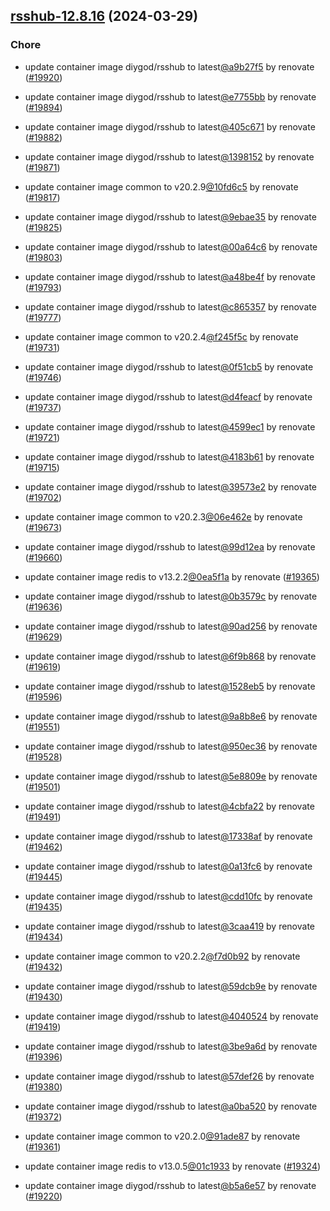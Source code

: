 

## [rsshub-12.8.16](https://github.com/truecharts/charts/compare/rsshub-12.6.0...rsshub-12.8.16) (2024-03-29)

### Chore



- update container image diygod/rsshub to latest[@a9b27f5](https://github.com/a9b27f5) by renovate ([#19920](https://github.com/truecharts/charts/issues/19920))

- update container image diygod/rsshub to latest[@e7755bb](https://github.com/e7755bb) by renovate ([#19894](https://github.com/truecharts/charts/issues/19894))

- update container image diygod/rsshub to latest[@405c671](https://github.com/405c671) by renovate ([#19882](https://github.com/truecharts/charts/issues/19882))

- update container image diygod/rsshub to latest[@1398152](https://github.com/1398152) by renovate ([#19871](https://github.com/truecharts/charts/issues/19871))

- update container image common to v20.2.9[@10fd6c5](https://github.com/10fd6c5) by renovate ([#19817](https://github.com/truecharts/charts/issues/19817))

- update container image diygod/rsshub to latest[@9ebae35](https://github.com/9ebae35) by renovate ([#19825](https://github.com/truecharts/charts/issues/19825))

- update container image diygod/rsshub to latest[@00a64c6](https://github.com/00a64c6) by renovate ([#19803](https://github.com/truecharts/charts/issues/19803))

- update container image diygod/rsshub to latest[@a48be4f](https://github.com/a48be4f) by renovate ([#19793](https://github.com/truecharts/charts/issues/19793))

- update container image diygod/rsshub to latest[@c865357](https://github.com/c865357) by renovate ([#19777](https://github.com/truecharts/charts/issues/19777))

- update container image common to v20.2.4[@f245f5c](https://github.com/f245f5c) by renovate ([#19731](https://github.com/truecharts/charts/issues/19731))

- update container image diygod/rsshub to latest[@0f51cb5](https://github.com/0f51cb5) by renovate ([#19746](https://github.com/truecharts/charts/issues/19746))

- update container image diygod/rsshub to latest[@d4feacf](https://github.com/d4feacf) by renovate ([#19737](https://github.com/truecharts/charts/issues/19737))

- update container image diygod/rsshub to latest[@4599ec1](https://github.com/4599ec1) by renovate ([#19721](https://github.com/truecharts/charts/issues/19721))

- update container image diygod/rsshub to latest[@4183b61](https://github.com/4183b61) by renovate ([#19715](https://github.com/truecharts/charts/issues/19715))

- update container image diygod/rsshub to latest[@39573e2](https://github.com/39573e2) by renovate ([#19702](https://github.com/truecharts/charts/issues/19702))

- update container image common to v20.2.3[@06e462e](https://github.com/06e462e) by renovate ([#19673](https://github.com/truecharts/charts/issues/19673))

- update container image diygod/rsshub to latest[@99d12ea](https://github.com/99d12ea) by renovate ([#19660](https://github.com/truecharts/charts/issues/19660))

- update container image redis to v13.2.2[@0ea5f1a](https://github.com/0ea5f1a) by renovate ([#19365](https://github.com/truecharts/charts/issues/19365))

- update container image diygod/rsshub to latest[@0b3579c](https://github.com/0b3579c) by renovate ([#19636](https://github.com/truecharts/charts/issues/19636))

- update container image diygod/rsshub to latest[@90ad256](https://github.com/90ad256) by renovate ([#19629](https://github.com/truecharts/charts/issues/19629))

- update container image diygod/rsshub to latest[@6f9b868](https://github.com/6f9b868) by renovate ([#19619](https://github.com/truecharts/charts/issues/19619))

- update container image diygod/rsshub to latest[@1528eb5](https://github.com/1528eb5) by renovate ([#19596](https://github.com/truecharts/charts/issues/19596))

- update container image diygod/rsshub to latest[@9a8b8e6](https://github.com/9a8b8e6) by renovate ([#19551](https://github.com/truecharts/charts/issues/19551))

- update container image diygod/rsshub to latest[@950ec36](https://github.com/950ec36) by renovate ([#19528](https://github.com/truecharts/charts/issues/19528))

- update container image diygod/rsshub to latest[@5e8809e](https://github.com/5e8809e) by renovate ([#19501](https://github.com/truecharts/charts/issues/19501))

- update container image diygod/rsshub to latest[@4cbfa22](https://github.com/4cbfa22) by renovate ([#19491](https://github.com/truecharts/charts/issues/19491))

- update container image diygod/rsshub to latest[@17338af](https://github.com/17338af) by renovate ([#19462](https://github.com/truecharts/charts/issues/19462))

- update container image diygod/rsshub to latest[@0a13fc6](https://github.com/0a13fc6) by renovate ([#19445](https://github.com/truecharts/charts/issues/19445))

- update container image diygod/rsshub to latest[@cdd10fc](https://github.com/cdd10fc) by renovate ([#19435](https://github.com/truecharts/charts/issues/19435))

- update container image diygod/rsshub to latest[@3caa419](https://github.com/3caa419) by renovate ([#19434](https://github.com/truecharts/charts/issues/19434))

- update container image common to v20.2.2[@f7d0b92](https://github.com/f7d0b92) by renovate ([#19432](https://github.com/truecharts/charts/issues/19432))

- update container image diygod/rsshub to latest[@59dcb9e](https://github.com/59dcb9e) by renovate ([#19430](https://github.com/truecharts/charts/issues/19430))

- update container image diygod/rsshub to latest[@4040524](https://github.com/4040524) by renovate ([#19419](https://github.com/truecharts/charts/issues/19419))

- update container image diygod/rsshub to latest[@3be9a6d](https://github.com/3be9a6d) by renovate ([#19396](https://github.com/truecharts/charts/issues/19396))

- update container image diygod/rsshub to latest[@57def26](https://github.com/57def26) by renovate ([#19380](https://github.com/truecharts/charts/issues/19380))

- update container image diygod/rsshub to latest[@a0ba520](https://github.com/a0ba520) by renovate ([#19372](https://github.com/truecharts/charts/issues/19372))

- update container image common to v20.2.0[@91ade87](https://github.com/91ade87) by renovate ([#19361](https://github.com/truecharts/charts/issues/19361))

- update container image redis to v13.0.5[@01c1933](https://github.com/01c1933) by renovate ([#19324](https://github.com/truecharts/charts/issues/19324))

- update container image diygod/rsshub to latest[@b5a6e57](https://github.com/b5a6e57) by renovate ([#19220](https://github.com/truecharts/charts/issues/19220))